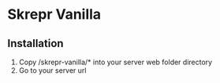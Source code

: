 # Skrepr Vanilla

## Installation
1. Copy /skrepr-vanilla/* into your server web folder directory
2. Go to your server url